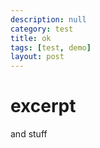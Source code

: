 ```yaml
---
description: null
category: test
title: ok
tags: [test, demo]
layout: post
---
```

# excerpt

and stuff